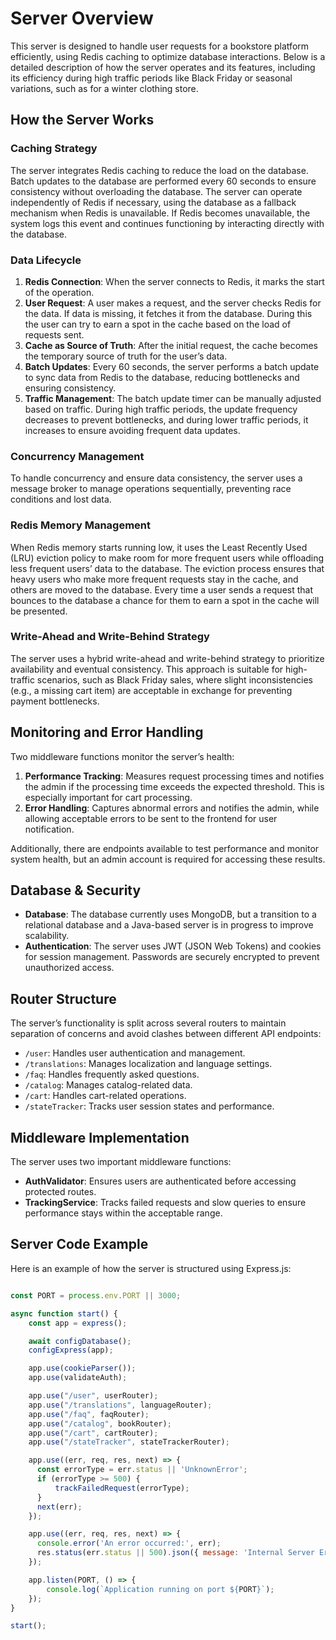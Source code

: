 # Server Overview

This server is designed to handle user requests for a bookstore platform efficiently, using Redis caching to optimize database interactions. Below is a detailed description of how the server operates and its features, including its efficiency during high traffic periods like Black Friday or seasonal variations, such as for a winter clothing store.

## How the Server Works

### Caching Strategy
The server integrates Redis caching to reduce the load on the database. Batch updates to the database are performed every 60 seconds to ensure consistency without overloading the database. The server can operate independently of Redis if necessary, using the database as a fallback mechanism when Redis is unavailable. If Redis becomes unavailable, the system logs this event and continues functioning by interacting directly with the database.

### Data Lifecycle
1. **Redis Connection**: When the server connects to Redis, it marks the start of the operation.
2. **User Request**: A user makes a request, and the server checks Redis for the data. If data is missing, it fetches it from the database. During this the user can try to earn a spot in the cache based on the load of requests sent.
3. **Cache as Source of Truth**: After the initial request, the cache becomes the temporary source of truth for the user’s data.
4. **Batch Updates**: Every 60 seconds, the server performs a batch update to sync data from Redis to the database, reducing bottlenecks and ensuring consistency. 
5. **Traffic Management**: The batch update timer can be manually adjusted based on traffic. During high traffic periods, the update frequency decreases to prevent bottlenecks, and during lower traffic periods, it increases to ensure avoiding frequent data updates.

### Concurrency Management
To handle concurrency and ensure data consistency, the server uses a message broker to manage operations sequentially, preventing race conditions and lost data.

### Redis Memory Management
When Redis memory starts running low, it uses the Least Recently Used (LRU) eviction policy to make room for more frequent users while offloading less frequent users’ data to the database. The eviction process ensures that heavy users who make more frequent requests stay in the cache, and others are moved to the database. Every time a user sends a request that bounces to the database a chance for them to earn a spot in the cache will be presented.

### Write-Ahead and Write-Behind Strategy
The server uses a hybrid write-ahead and write-behind strategy to prioritize availability and eventual consistency. This approach is suitable for high-traffic scenarios, such as Black Friday sales, where slight inconsistencies (e.g., a missing cart item) are acceptable in exchange for preventing payment bottlenecks.

## Monitoring and Error Handling
Two middleware functions monitor the server’s health:
1. **Performance Tracking**: Measures request processing times and notifies the admin if the processing time exceeds the expected threshold. This is especially important for cart processing.
2. **Error Handling**: Captures abnormal errors and notifies the admin, while allowing acceptable errors to be sent to the frontend for user notification.

Additionally, there are endpoints available to test performance and monitor system health, but an admin account is required for accessing these results.

## Database & Security
- **Database**: The database currently uses MongoDB, but a transition to a relational database and a Java-based server is in progress to improve scalability.
- **Authentication**: The server uses JWT (JSON Web Tokens) and cookies for session management. Passwords are securely encrypted to prevent unauthorized access.

## Router Structure
The server’s functionality is split across several routers to maintain separation of concerns and avoid clashes between different API endpoints:
- `/user`: Handles user authentication and management.
- `/translations`: Manages localization and language settings.
- `/faq`: Handles frequently asked questions.
- `/catalog`: Manages catalog-related data.
- `/cart`: Handles cart-related operations.
- `/stateTracker`: Tracks user session states and performance.

## Middleware Implementation
The server uses two important middleware functions:
- **AuthValidator**: Ensures users are authenticated before accessing protected routes.
- **TrackingService**: Tracks failed requests and slow queries to ensure performance stays within the acceptable range.

## Server Code Example

Here is an example of how the server is structured using Express.js:

```javascript

const PORT = process.env.PORT || 3000;

async function start() {
    const app = express();

    await configDatabase();
    configExpress(app);

    app.use(cookieParser());
    app.use(validateAuth);

    app.use("/user", userRouter);
    app.use("/translations", languageRouter);
    app.use("/faq", faqRouter);
    app.use("/catalog", bookRouter);
    app.use("/cart", cartRouter);
    app.use("/stateTracker", stateTrackerRouter);

    app.use((err, req, res, next) => {
      const errorType = err.status || 'UnknownError';
      if (errorType >= 500) {
          trackFailedRequest(errorType);
      }
      next(err);
    });

    app.use((err, req, res, next) => {
      console.error('An error occurred:', err); 
      res.status(err.status || 500).json({ message: 'Internal Server Error' });
    });

    app.listen(PORT, () => {
        console.log(`Application running on port ${PORT}`);
    });
}

start();

